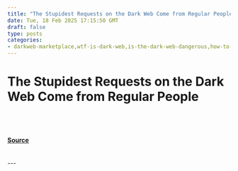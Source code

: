 ```yaml
---
title: "The Stupidest Requests on the Dark Web Come from Regular People"
date: Tue, 18 Feb 2025 17:15:50 GMT
draft: false
type: posts
categories: 
- darkweb-marketplace,wtf-is-dark-web,is-the-dark-web-dangerous,how-to-explore-the-dark-web,cybersecurity,cyber-security-awareness,cybersecurity-tips,hackernoon-top-story
---
```

# The Stupidest Requests on the Dark Web Come from Regular People

<br/>

<br/>


#### [Source](https://hackernoon.com/the-stupidest-requests-on-the-dark-web-come-from-regular-people?source=rss)

<br/>
---
